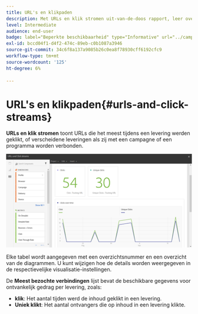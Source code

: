 ```yaml
---
title: URL's en klikpaden
description: Met URLs en klik stromen uit-van-de-doos rapport, leer over het succes van URLs in uw leveringen.
level: Intermediate
audience: end-user
badge: label="Beperkte beschikbaarheid" type="Informative" url="../campaign-standard-migration-home.md" tooltip="Beperkt tot gemigreerde gebruikers in Campaign Standard"
exl-id: bccd04f1-d4f2-474c-89eb-c0b1087a3946
source-git-commit: 34c6f8a137a9085b26c0ea8f78930cff6192cfc9
workflow-type: tm+mt
source-wordcount: '125'
ht-degree: 6%

---
```


# URL&#39;s en klikpaden{#urls-and-click-streams}

**URLs en klik stromen** toont URLs die het meest tijdens een levering werden geklikt, of verscheidene leveringen als zij met een campagne of een programma worden verbonden.

![](assets/delivery_reports_8.png)

Elke tabel wordt aangegeven met een overzichtsnummer en een overzicht van de diagrammen. U kunt wijzigen hoe de details worden weergegeven in de respectievelijke visualisatie-instellingen.

De **Meest bezochte verbindingen** lijst bevat de beschikbare gegevens voor ontvankelijk gedrag per levering, zoals:

* **klik**: Het aantal tijden werd de inhoud geklikt in een levering.
* **Uniek klikt**: Het aantal ontvangers die op inhoud in een levering klikte.

